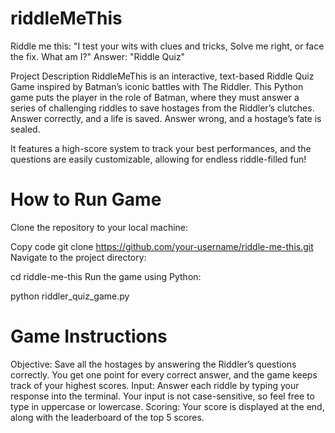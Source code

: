 # riddleMeThis
Riddle me this: "I test your wits with clues and tricks, Solve me right, or face the fix. What am I?"
Answer: "Riddle Quiz"

Project Description
RiddleMeThis is an interactive, text-based Riddle Quiz Game inspired by Batman’s iconic battles with The Riddler. This Python game puts the player in the role of Batman, where they must answer a series of challenging riddles to save hostages from the Riddler’s clutches. Answer correctly, and a life is saved. Answer wrong, and a hostage’s fate is sealed.

It features a high-score system to track your best performances, and the questions are easily customizable, allowing for endless riddle-filled fun!

# How to Run Game
Clone the repository to your local machine:

Copy code
git clone https://github.com/your-username/riddle-me-this.git
Navigate to the project directory:

cd riddle-me-this
Run the game using Python:


python riddler_quiz_game.py

# Game Instructions
Objective: Save all the hostages by answering the Riddler’s questions correctly. You get one point for every correct answer, and the game keeps track of your highest scores.
Input: Answer each riddle by typing your response into the terminal. Your input is not case-sensitive, so feel free to type in uppercase or lowercase.
Scoring: Your score is displayed at the end, along with the leaderboard of the top 5 scores.
